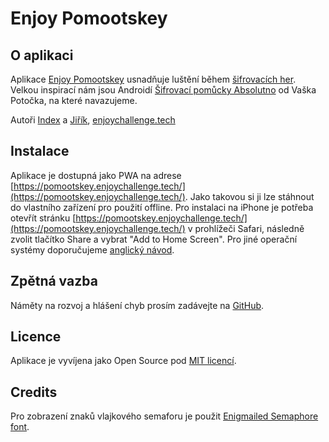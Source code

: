 # Enjoy Pomootskey

## O aplikaci
Aplikace [Enjoy Pomootskey](https://github.com/enjoychallenge/pomootskey) usnadňuje luštění během [šifrovacích her](https://sifrovacky.cz/). Velkou inspirací nám jsou Androidí [Šifrovací pomůcky Absolutno](https://play.google.com/store/apps/details?id=cz.absolutno.sifry) od Vaška Potočka, na které navazujeme.

Autoři
[Index](https://sifrovacky.cz/statistiky/hraci/michal-kral) a [Jiřík](https://sifrovacky.cz/statistiky/hraci/jiri-kozel), [enjoychallenge.tech](https://enjoychallenge.tech/cs/)

## Instalace
Aplikace je dostupná jako PWA na adrese [https://pomootskey.enjoychallenge.tech/](https://pomootskey.enjoychallenge.tech/). Jako takovou si ji lze stáhnout do vlastního zařízení pro použití offline. Pro instalaci na iPhone je potřeba otevřít stránku [https://pomootskey.enjoychallenge.tech/](https://pomootskey.enjoychallenge.tech/) v prohlížeči Safari, následně zvolit tlačítko Share a vybrat "Add to Home Screen". Pro jiné operační systémy doporučujeme [anglický návod](https://mobilesyrup.com/2020/05/24/how-install-progressive-web-app-pwa-android-ios-pc-mac/).

## Zpětná vazba
Náměty na rozvoj a hlášení chyb prosím zadávejte na [GitHub](https://github.com/enjoychallenge/pomootskey/issues).

## Licence
Aplikace je vyvíjena jako Open Source pod [MIT licencí](./LICENSE).

## Credits
Pro zobrazení znaků vlajkového semaforu je použit [Enigmailed Semaphore font](https://www.dafont.com/enigmailed-semaphore.font).
